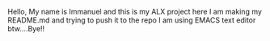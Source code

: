 Hello, My name is Immanuel and this is my ALX project
here I am making  my README.md and trying to push it to the repo
I am using EMACS text editor btw....Bye!!